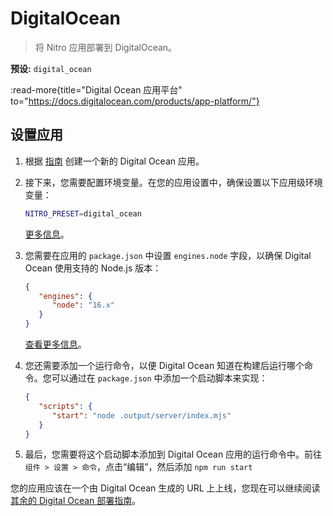 # DigitalOcean

> 将 Nitro 应用部署到 DigitalOcean。

**预设:** `digital_ocean`

:read-more{title="Digital Ocean 应用平台" to="https://docs.digitalocean.com/products/app-platform/"}

## 设置应用

1. 根据 [指南](https://docs.digitalocean.com/products/app-platform/how-to/create-apps/) 创建一个新的 Digital Ocean 应用。

1. 接下来，您需要配置环境变量。在您的应用设置中，确保设置以下应用级环境变量：

   ```bash
   NITRO_PRESET=digital_ocean
   ```

   [更多信息](https://docs.digitalocean.com/products/app-platform/how-to/use-environment-variables/)。

1. 您需要在应用的 `package.json` 中设置 `engines.node` 字段，以确保 Digital Ocean 使用支持的 Node.js 版本：

   ```json
   {
      "engines": {
         "node": "16.x"
      }
   }
   ```

   [查看更多信息](https://docs.digitalocean.com/products/app-platform/languages-frameworks/nodejs/#node-version)。

1. 您还需要添加一个运行命令，以便 Digital Ocean 知道在构建后运行哪个命令。您可以通过在 `package.json` 中添加一个启动脚本来实现：

   ```json
   {
      "scripts": {
         "start": "node .output/server/index.mjs"
      }
   }
   ```

1. 最后，您需要将这个启动脚本添加到 Digital Ocean 应用的运行命令中。前往 `组件 > 设置 > 命令`，点击“编辑”，然后添加 `npm run start`

您的应用应该在一个由 Digital Ocean 生成的 URL 上上线，您现在可以继续阅读 [其余的 Digital Ocean 部署指南](https://docs.digitalocean.com/products/app-platform/how-to/manage-deployments/)。
